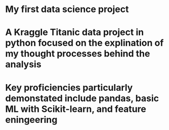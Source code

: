 # My first data science project
# A Kraggle Titanic data project in python focused on the explination of my thought processes behind the analysis
# Key proficiencies particularly demonstated include pandas, basic ML with Scikit-learn, and feature eningeering

